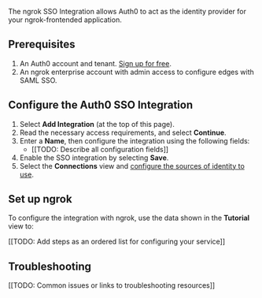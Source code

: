 The ngrok SSO Integration allows Auth0 to act as the identity provider for your ngrok-frontended application.

## Prerequisites

1. An Auth0 account and tenant. [Sign up for free](https://auth0.com/signup).
2. An ngrok enterprise account with admin access to configure edges with SAML SSO.


## Configure the Auth0 SSO Integration

1. Select **Add Integration** (at the top of this page).
1. Read the necessary access requirements, and select **Continue**.
1. Enter a **Name**, then configure the integration using the following fields:
   * [[TODO: Describe all configuration fields]]
1. Enable the SSO integration by selecting **Save**.
1. Select the **Connections** view and [configure the sources of identity to use](https://auth0.com/docs/get-started/applications/update-application-connections).

## Set up ngrok

To configure the integration with ngrok, use the data shown in the **Tutorial** view to:

[[TODO: Add steps as an ordered list for configuring your service]]

## Troubleshooting

[[TODO: Common issues or links to troubleshooting resources]]
